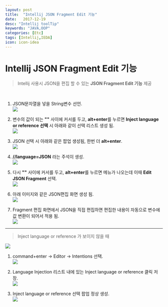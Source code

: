 ```yaml
---
layout: post
title:  "Intellij JSON Fragment Edit 기능"
date:   2017-12-19
desc: "Intellij toolTip"
keywords: "JAVA,OOP"
categories: [Etc]
tags: [Intellij,IEDA]
icon: icon-idea
---
```


# Intellij JSON Fragment Edit 기능

> Intellij 사용시 JSON을 편집 할 수 있는 **JSON Fragment Edit 기능** 제공

<br>

1. JSON문자열을 넣을 String변수 선언. <br>
![](https://lsy09.github.io/static/assets/img/blog/20171219/tip_01.png)

2. 변수의 값이 되는 **""** 사이에 커서를 두고, **alt+enter**를 누르면 **Inject language or reference 선택** 시 아래와 같이 선택 리스트 생성 됨. <br>
![](https://lsy09.github.io/static/assets/img/blog/20171219/tip_02.png)

3. JSON 선택 시 아래와 같은 팝업 생성됨, 한번 더 **alt+enter**. <br>
![](https://lsy09.github.io/static/assets/img/blog/20171219/tip_03.png)

4. **//language=JSON** 라는 주석이 생성. <br>
![](https://lsy09.github.io/static/assets/img/blog/20171219/tip_04.png)

5. 다시 **""** 사이에 커서를 두고, **alt+enter**를 누르면 메뉴가 나오는데 이때 **Edit JSON Fragment** 선택. <br>
![](https://lsy09.github.io/static/assets/img/blog/20171219/tip_05.png)

6. 아래 이미지와 같은 JSON편집 화면 생성 됨. <br>
![](https://lsy09.github.io/static/assets/img/blog/20171219/tip_06.png)

7. Fragment 편집 화면에서 JSON을 직접 편집하면 편집한 내용이 자동으로 변수에 값 변환이 되어서 적용 됨. <br>
![](https://lsy09.github.io/static/assets/img/blog/20171219/tip_07.png)

---

> Inject Ianguage or reference 가 보이지 않을 때

![](https://lsy09.github.io/static/assets/img/blog/20171219/tip_08.png)


1. command+enter -> Editor -> Intentions 선택. <br>
![](https://lsy09.github.io/static/assets/img/blog/20171219/tip_09.png)

2. Language Injection 리스트 내에 있는 Inject language or reference 클릭 저장. <br>
![](https://lsy09.github.io/static/assets/img/blog/20171219/tip_10.png)

3. Inject language or reference 선택 팝업 정상 생성. <br>
![](https://lsy09.github.io/static/assets/img/blog/20171219/tip_11.png)
